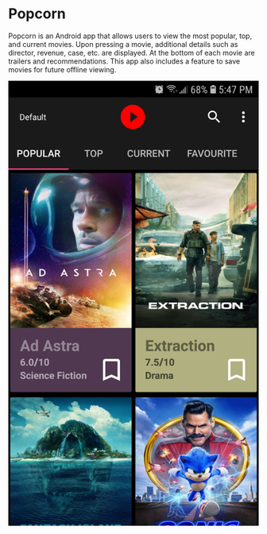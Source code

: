# Popcorn


Popcorn is an Android app that allows users to view the most popular, top, and current movies.
Upon pressing a movie, additional details such as director, revenue, case, etc. are displayed.
At the bottom of each movie are trailers and recommendations.
This app also includes a feature to save movies for future offline viewing.



![Screenshot of app upon opening.](Screenshot_20200505-174748_Popcorn.jpg)
